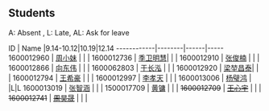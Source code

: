 ## Students

A: Absent , L: Late, AL: Ask for leave

 ID	        | Name   |9.14-10.12|10.19|12.14
------------|--------|------|-----
1600012960	| [周小妹](https://github.com/zhouxiaomeier) |	  | |
1600012736	| [季卫明慧](https://github.com/JVMH)|	  | |
1600012910	| [张俊楠](https://github.com/zjnzero) |	  | |
1600012866	| [向东伟](https://github.com/David-Xiang) | 	  | |
1600062803	| [于长泓](https://github.com/pkuych) |    | |
1600012920	| [梁堃昌泰](https://github.com/lkct)|	  | |
1600012794	| [王希豪](https://github.com/VictorWonder) |    | |
1600012997	| [李孝天](https://github.com/PblackT) |    | |
1600013006	| [杨璧鸿](https://github.com/damoguda) |    |L|L
1600013019	| [张智涵](https://github.com/ytyz1307zzh) |    | |
1500017709	| [黄镛](https://github.com/Olivina)   |    | |
~~1600012709~~	| ~~[王心宇](https://github.com/ChaseOldDarl)~~ |    | |
~~1600012741~~	| ~~[周昊晟](https://github.com/sola12741)~~ |    | |
